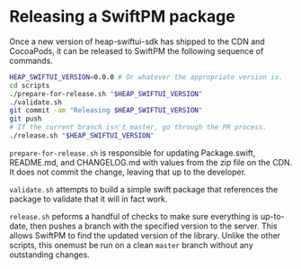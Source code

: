 # Releasing a SwiftPM package

Once a new version of heap-swiftui-sdk has shipped to the CDN and CocoaPods, it can be released to SwiftPM the following sequence of
commands.

```bash
HEAP_SWIFTUI_VERSION=0.0.0 # Or whatever the appropriate version is.
cd scripts
./prepare-for-release.sh "$HEAP_SWIFTUI_VERSION"
./validate.sh
git commit -am "Releasing $HEAP_SWIFTUI_VERSION"
git push
# If the current branch isn't master, go through the PR process.
./release.sh "$HEAP_SWIFTUI_VERSION"
```

`prepare-for-release.sh` is responsible for updating Package.swift, README.md, and CHANGELOG.md with values from
the zip file on the CDN.  It does not commit the change, leaving that up to the developer.

`validate.sh` attempts to build a simple swift package that references the package to validate that it will in fact work.

`release.sh` peforms a handful of checks to make sure everything is up-to-date, then pushes a branch with the specified version to the
server.  This allows SwiftPM to find the updated version of the library.  Unlike the other scripts, this onemust be run on a clean `master`
branch without any outstanding changes.
